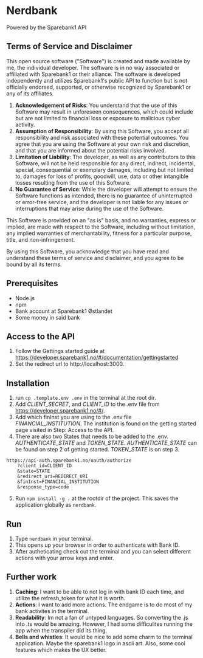 # Nerdbank

Powered by the Sparebank1 API

## Terms of Service and Disclaimer

This open source software ("Software") is created and made available by me, the individual developer. The software is in no way associated or affiliated with Sparebank1 or their alliance. The software is developed independently and utilizes Sparebank1's public API to function but is not officially endorsed, supported, or otherwise recognized by Sparebank1 or any of its affiliates.

1. **Acknowledgement of Risks**: You understand that the use of this Software may result in unforeseen consequences, which could include but are not limited to financial loss or exposure to malicious cyber activity.
2. **Assumption of Responsibility**: By using this Software, you accept all responsibility and risk associated with these potential outcomes. You agree that you are using the Software at your own risk and discretion, and that you are informed about the potential risks involved.
3. **Limitation of Liability**: The developer, as well as any contributors to this Software, will not be held responsible for any direct, indirect, incidental, special, consequential or exemplary damages, including but not limited to, damages for loss of profits, goodwill, use, data or other intangible losses resulting from the use of this Software.
4. **No Guarantee of Service**: While the developer will attempt to ensure the Software functions as intended, there is no guarantee of uninterrupted or error-free service, and the developer is not liable for any issues or interruptions that may arise during the use of the Software.

This Software is provided on an "as is" basis, and no warranties, express or implied, are made with respect to the Software, including without limitation, any implied warranties of merchantability, fitness for a particular purpose, title, and non-infringement.

By using this Software, you acknowledge that you have read and understand these terms of service and disclaimer, and you agree to be bound by all its terms.

## Prerequisites

- Node.js
- npm
- Bank account at Sparebank1 Østlandet
- Some money in said bank

## Access to the API

1. Follow the Gettings started guide at https://developer.sparebank1.no/#/documentation/gettingstarted
2. Set the redirect url to http://localhost:3000.

## Installation

1. run `cp .template.env .env` in the terminal at the root dir.
2. Add _CLIENT_SECRET_, and _CLIENT_ID_ to the .env file from https://developer.sparebank1.no/#/.
3. Add which finInst you are using to the .env file _FINANCIAL_INSTITUTION_. The institution is found on the getting started page visited in Step: Access to the API.
4. There are also two States that needs to be added to the .env. _AUTHENTICATE_STATE_ and _TOKEN_STATE_. _AUTHENTICATE_STATE_ can be found on step 2 of getting started. _TOKEN_STATE_ is on step 3.

```
https://api-auth.sparebank1.no/oauth/authorize
    ?client_id=CLIENT_ID
    &state=STATE
    &redirect_uri=REDIRECT_URI
    &finInst=FINANCIAL_INSTITUTION
    &response_type=code
```

5. Run `npm install -g .` at the rootdir of the project. This saves the application globally as `nerdbank`.

## Run

1. Type `nerdbank` in your terminal.
2. This opens up your browser in order to authenticate with Bank ID.
3. After autheticating check out the terminal and you can select different actions with your arrow keys and enter.

## Further work

1. **Caching**: I want to be able to not log in with bank ID each time, and utilize the refresh_token for what it is worth.
2. **Actions**: I want to add more actions. The endgame is to do most of my bank activites in the terminal.
3. **Readability**: Im not a fan of untyped languages. So converting the .js into .ts would be amazing. However, I had some difficulites running the app when the transpiler did its thing.
4. **Bells and whistles**: It would be nice to add some charm to the terminal application. Maybe the sparebank1 logo in ascii art. Also, some cool features which makes the UX better.
